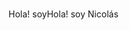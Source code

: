# <h1 align="center">
  <span id="changing-text">Hola! soy</span> Nicolás
</h1>

<style>
  @keyframes changeText {
    0%   { content: "Hola! soy"; }
    20%  { content: "Hello! I am"; }
    40%  { content: "你好! 我是"; }
    60%  { content: "¡Hola! soy"; }
    80%  { content: "Bonjour! je suis"; }
    100% { content: "Olá! eu sou"; }
  }
  #changing-text::after {
    animation: changeText 10s infinite;
    content: "Hola! soy";
  }
</style>
